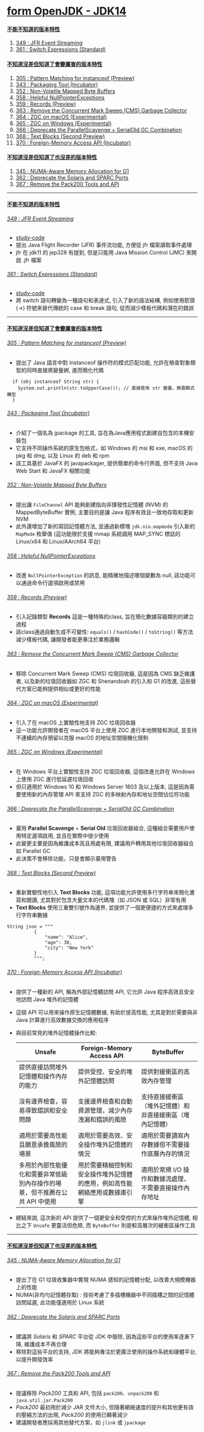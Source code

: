 <a id="head"></a>

# [form OpenJDK - JDK14](https://openjdk.org/projects/jdk/14)

#### <a id="head1"></a> [不能不知道的版本特性](#不能不知道的版本特性)

1. [349 : JFR Event Streaming](#349--jfr-event-streaming)
2. [361 : Switch Expressions (Standard)](#361--switch-expressions--standard-)
 
#### <a id="head2"></a> [不知道沒差但知道了會變厲害的版本特性](#不知道沒差但知道了會變厲害的版本特性)

1. [305 : Pattern Matching for instanceof (Preview)](#305--pattern-matching-for-instanceof--preview-)
2. [343 : Packaging Tool (Incubator)](#343--packaging-tool--incubator-)
3. [352 : Non-Volatile Mapped Byte Buffers](#352--non-volatile-mapped-byte-buffers)
4. [358 : Helpful NullPointerExceptions](#358--helpful-nullpointerexceptions)
5. [359 : Records (Preview)](#359--records--preview-)
6. [363 : Remove the Concurrent Mark Sweep (CMS) Garbage Collector](#363--remove-the-concurrent-mark-sweep--cms--garbage-collector)
7. [364 : ZGC on macOS (Experimental)](#364--zgc-on-macos--Experimental-)
8. [365 : ZGC on Windows (Experimental)](#365--zgc-on-windows--Experimental-)
9. [366 : Deprecate the ParallelScavenge + SerialOld GC Combination](#366--deprecate-the-parallelscavenge--serialold-gc-combination)
10. [368 : Text Blocks (Second Preview)](#368--text-blocks--second-preview-)
11. [370 : Foreign-Memory Access API (Incubator)](#370--foreign-memory-access-api--incubator-)

#### <a id="head3"></a> [不知道沒差但知道了也沒差的版本特性](#不知道沒差但知道了也沒差的版本特性)

1. [345 : NUMA-Aware Memory Allocation for G1](#345--numa-aware-memory-allocation-for-g1)
2. [362 : Deprecate the Solaris and SPARC Ports](#362--deprecate-the-solaris-and-sparc-ports)
3. [367 : Remove the Pack200 Tools and API](#367--remove-the-pack200-tools-and-api)

---

#### [不能不知道的版本特性](#head1)

###### [349 : JFR Event Streaming](https://openjdk.org/jeps/349)

- [study-code](./src/test/java/org/aery/study/jdk14/JEP349_JFR_Event_Streaming.java)
- 提出 Java Flight Recorder (JFR) 事件流功能, 方便從 jfr 檔案讀取事件處理
- jfr 在 jdk11 的 jep328 有提到, 但是只能用 Java Mission Control (JMC) 來開啟 .jfr 檔案

###### [361 : Switch Expressions (Standard)](https://openjdk.org/jeps/361)

- [study-code](./src/test/java/org/aery/study/jdk14/JEP361_Switch_Expressions.java)
- 將 switch 語句轉變為一種語句和表達式, 引入了新的語法結構, 例如使用箭頭 (->) 符號來替代傳統的 case 和 break 語句, 從而減少樣板代碼和潛在的錯誤

---

#### [不知道沒差但知道了會變厲害的版本特性](#head2)

###### [305 : Pattern Matching for instanceof (Preview)](https://openjdk.org/jeps/305)

- 提出了 Java 語言中對 instanceof 操作符的模式匹配功能, 允許在檢查對象類型的同時直接將變量綁, 進而簡化代碼
```
  if (obj instanceof String str) {
    System.out.println(str.toUpperCase()); // 直接使用 str 變量，無需顯式轉型
  }
```

###### [343 : Packaging Tool (Incubator)](https://openjdk.org/jeps/343)

- 介紹了一個名為 jpackage 的工具, 旨在為Java應用程式創建自包含的本機安裝包
- 它支持不同操作系統的原生包格式，如 Windows 的 msi 和 exe, macOS 的 pkg 和 dmg, 以及 Linux 的 deb 和 rpm
- 該工具基於 JavaFX 的 javapackager, 提供簡單的命令行界面, 但不支持 Java Web Start 和 JavaFX 相關功能

###### [352 : Non-Volatile Mapped Byte Buffers](https://openjdk.org/jeps/352)

- 提出讓 `FileChannel` API 能夠創建指向非揮發性記憶體 (NVM) 的 MappedByteBuffer 實例, 主要目的是讓 Java 程序有效且一致地存取和更新 NVM
- 此外還增加了新的寫回記憶體方法, 並通過新模塊 `jdk.nio.mapmode` 引入新的 `MapMode` 枚舉值 (這功能限於支援 mmap 系統調用 MAP_SYNC 標誌的 Linux/x64
  和 Linux/AArch64 平台)

###### [358 : Helpful NullPointerExceptions](https://openjdk.org/jeps/358)

- 改進 `NullPointerException` 的訊息, 能精確地描述哪個變數為 null, 該功能可以通過命令行選項啟用或禁用

###### [359 : Records (Preview)](https://openjdk.org/jeps/359)

- 引入記錄類型 **Records** 這是一種特殊的class, 旨在簡化數據容器類別的建立過程
- 該class通過自動生成不可變性: `equals()` / `hashCode()` / `toString()` 等方法減少樣板代碼, 讓開發者能更專注於業務邏輯

###### [363 : Remove the Concurrent Mark Sweep (CMS) Garbage Collector](https://openjdk.org/jeps/363)

- 移除 Concurrent Mark Sweep (CMS) 垃圾回收器, 這是因為 CMS 缺乏維護者, 以及新的垃圾回收器如 ZGC 和 Shenandoah 的引入和 G1 的改進,
  這些替代方案已能夠提供相似或更好的性能

###### [364 : ZGC on macOS (Experimental)](https://openjdk.org/jeps/364)

- 引入了在 macOS 上實驗性地支持 ZGC 垃圾回收器
- 這一功能允許開發者在 macOS 平台上使用 ZGC 進行本地開發和測試, 並支持不連續的內存預留以克服 macOS 的地址空間隨機化限制

###### [365 : ZGC on Windows (Experimental)](https://openjdk.org/jeps/365)

- 在 Windows 平台上實驗性支持 ZGC 垃圾回收器, 這個改進允許在 Windows 上使用 ZGC 進行低延遲垃圾回收
- 但只適用於 Windows 10 和 Windows Server 1803 及以上版本, 這是因為需要使用新的內存管理 API 來支持 ZGC 的多映射內存和地址空間佔位符功能

###### [366 : Deprecate the ParallelScavenge + SerialOld GC Combination](https://openjdk.org/jeps/366)

- 棄用 **Parallel Scavenge** + **Serial Old** 垃圾回收器組合, 這種組合需要用戶使用特定選項啟用, 並且在實際中很少使用
- 此變更主要是因為維護成本高且用處有限, 建議用戶轉用其他垃圾回收器組合如 Parallel GC
- 此決策不會移除功能，只是會顯示棄用警告

###### [368 : Text Blocks (Second Preview)](https://openjdk.org/jeps/368)

- 重新實驗性地引入 **Text Blocks** 功能, 這項功能允許使用多行字符串來簡化書寫和閱讀, 尤其對於包含大量文本的代碼塊（如 JSON 或 SQL）非常有用
- **Text Blocks** 使用三重雙引號作為邊界, 並提供了一個更便捷的方式來處理多行字符串數據
```
String json = """
          {
              "name": "Alice",
              "age": 30,
              "city": "New York"
          }
          """;
```

###### [370 : Foreign-Memory Access API (Incubator)](https://openjdk.org/jeps/370)

- 提供了一種新的 API, 稱為外部記憶體訪問 API, 它允許 Java 程序高效且安全地訪問 Java 堆外的記憶體
- 這個 API 可以用來操作原生記憶體數據, 有助於提高性能, 尤其是對於需要與非 Java 計算進行高效數據交換的應用程序
- 與目前常見的堆外記憶體操作比較:

  | Unsafe                                    | Foreign-Memory Access API                 | ByteBuffer                      |
    |-------------------------------------------|-------------------------------------------|---------------------------------|
  | 提供直接訪問堆外記憶體和操作內存的能力                       | 提供受控、安全的堆外記憶體訪問                           | 提供對緩衝區的高效內存管理                   |
  | 沒有邊界檢查，容易導致錯誤和安全問題                        | 支援邊界檢查和自動資源管理，減少內存洩漏和錯誤的風險                | 支持直接緩衝區（堆外記憶體）和非直接緩衝區（堆內記憶體）    |
  | 適用於需要高性能且願意承擔風險的場景                        | 適用於需要高效、安全操作堆外記憶體的情況                      | 適用於需要讀寫內存數據但不需要操作底層內存的情況        |
  | 多用於內部性能優化和需要非常低級別內存操作的場景，但不推薦在公共 API 中使用  | 用於需要精細控制和安全操作堆外記憶體的應用，例如高性能網絡應用或數據庫引擎 | 適用於常規 I/O 操作和數據流處理，不需要直接操作內存地址 |

- 總結來說, 這次新的 API 提供了一個更安全和受控的方式來操作堆外記憶體, 相比之下 `Unsafe` 更靈活但危險, 而 `ByteBuffer` 則是較高層次的緩衝區操作工具

---

#### [不知道沒差但知道了也沒差的版本特性](#head3)

###### [345 : NUMA-Aware Memory Allocation for G1](https://openjdk.org/jeps/345)

- 提出了在 G1 垃圾收集器中實現 NUMA 感知的記憶體分配, 以改善大規模機器上的性能
- NUMA(非均勻記憶體存取) : 技術考慮了多插槽機器中不同插槽之間的記憶體訪問延遲, 此功能僅適用於 Linux 系統

###### [362 : Deprecate the Solaris and SPARC Ports](https://openjdk.org/jeps/362)

- 建議將 *Solaris* 和 *SPARC* 平台從 JDK 中廢除, 因為這些平台的使用率逐漸下降, 維護成本不再合理
- 移除對這些平台的支持, JDK 將能夠專注於更廣泛使用的操作系統和硬體平台, 以提升開發效率

###### [367 : Remove the Pack200 Tools and API](https://openjdk.org/jeps/367)

- 提議移除 *Pack200* 工具和 API, 包括 `pack200`、`unpack200` 和 `java.util.jar.Pack200`
- *Pack200* 最初用於減少 JAR 文件大小, 但隨著網絡速度的提升和其他更有效的壓縮方法的出現, *Pack200* 的使用已顯著減少
- 建議開發者應採用其他替代方案，如 `jlink` 或 `jpackage`
